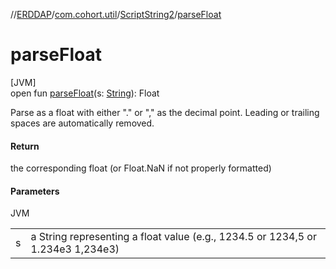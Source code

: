 //[ERDDAP](../../../index.md)/[com.cohort.util](../index.md)/[ScriptString2](index.md)/[parseFloat](parse-float.md)

# parseFloat

[JVM]\
open fun [parseFloat](parse-float.md)(s: [String](https://docs.oracle.com/en/java/javase/21/docs/api/java.base/java/lang/String.html)): Float

Parse as a float with either &quot;.&quot; or &quot;,&quot; as the decimal point. Leading or trailing spaces are automatically removed.

#### Return

the corresponding float (or Float.NaN if not properly formatted)

#### Parameters

JVM

| | |
|---|---|
| s | a String representing a float value (e.g., 1234.5 or 1234,5 or 1.234e3 1,234e3) |